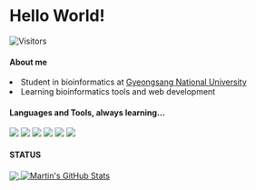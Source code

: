 # Hello World!
![Visitors](https://visitor-badge.laobi.icu/badge?page_id=yeah-zin.yeah-zin)

#### About me
<li>Student in bioinformatics at <a href="https://www.gnu.ac.kr/eng/main.do">Gyeongsang National University</a></li>
<li>Learning bioinformatics tools and web development</li>

#### Languages and Tools, always learning...
![](https://img.shields.io/badge/Code-Python-informational?style=flat&logo=python&logoColor=white&color=sucess)
![](https://img.shields.io/badge/Code-JavaScript-informational?style=flat&logo=javascript&logoColor=white&color=sucess)
![](https://img.shields.io/badge/Tools-Django-informational?style=flat&logo=django&logoColor=white&color=sucess)
![](https://img.shields.io/badge/Tools-React-informational?style=flat&logo=React&logoColor=white&color=sucess)
![](https://img.shields.io/badge/Tools-Docker-informational?style=flat&logo=docker&logoColor=white&color=sucess)
![](https://img.shields.io/badge/Tools-Kubernetes-informational?style=flat&logo=kubernetes&logoColor=white&color=sucess)


#### STATUS
<a href="https://github.com/yeah-zin/yeah-zin">
  <img align="center" src="https://github-readme-stats.vercel.app/api/top-langs/?username=yeah-zin&hide=java,html,tex&title_color=ffffff&text_color=c9cacc&icon_color=2bbc8a&bg_color=1d1f21&langs_count=3" />
</a>
<a href="https://github.com/yeah-zin/yeah-zin">
  <img align="center" src="https://github-readme-stats.vercel.app/api?username=yeah-zin&show_icons=true&line_height=27&count_private=true&title_color=ffffff&text_color=c9cacc&icon_color=2bbc8a&bg_color=1d1f21" alt="Martin's GitHub Stats" />
</a>
